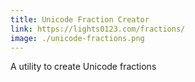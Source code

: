 ```yaml
---
title: Unicode Fraction Creator
link: https://lights0123.com/fractions/
image: ./unicode-fractions.png
---
```

A utility to create Unicode fractions
